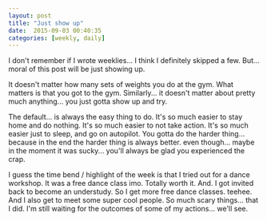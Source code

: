 ```yaml
---
layout: post
title: "Just show up"
date:  2015-09-03 00:40:35
categories: [weekly, daily]
---
```

I don't remember if I wrote weeklies... I think I definitely skipped a few. But... moral of this post will be just showing up. 

It doesn't matter how many sets of weights you do at the gym. What matters is that you got to the gym. Similarly... it doesn't matter about pretty much anything... you just gotta show up and try.

The default... is always the easy thing to do. It's so much easier to stay home and do nothing. It's so much easier to not take action. It's so much easier just to sleep, and go on autopilot. You gotta do the harder thing... because in the end the harder thing is always better. even though... maybe in the moment it was sucky... you'll always be glad you experienced the crap.

I guess the time bend / highlight of the week is that I tried out for a dance workshop. It was a free dance class imo. Totally worth it. And. I got invited back to become an understudy. So I get more free dance classes. teehee. And I also get to meet some super cool people. So much scary things... that I did. I'm still waiting for the outcomes of some of my actions... we'll see. 
